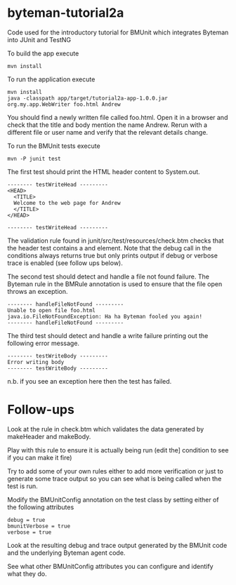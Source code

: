 byteman-tutorial2a
==================

Code used for the introductory tutorial for BMUnit which integrates Byteman into JUnit and TestNG

To build the app execute

    mvn install

To run the application execute

    mvn install
    java -classpath app/target/tutorial2a-app-1.0.0.jar org.my.app.WebWriter foo.html Andrew

You should find a newly written file called foo.html. Open it in a browser and
check that the title and body mention the name Andrew. Rerun with a different file or
user name and verify that the relevant details change.

To run the BMUnit tests execute

    mvn -P junit test

The first test should print the HTML header content to System.out.

    -------- testWriteHead ---------
    <HEAD>
      <TITLE>
      Welcome to the web page for Andrew
      </TITLE>
    </HEAD>
    
    -------- testWriteHead ---------

The validation rule found in junit/src/test/resources/check.btm checks
that the header test contains a <HEAD> and </HEAD> element. Note that
the debug call in the conditions always returns true but only prints
 output if debug or verbose trace is enabled (see follow ups below).

The second test should detect and handle a file not found failure. The Byteman
rule in the BMRule annotation is used to ensure that the file open throws an
exception.

    -------- handleFileNotFound ---------
    Unable to open file foo.html
    java.io.FileNotFoundException: Ha ha Byteman fooled you again!
    -------- handleFileNotFound ---------


The third test should detect and handle a write failure printing out the
following error message.

    -------- testWriteBody ---------
    Error writing body
    -------- testWriteBody ---------

n.b. if you see an exception here then the test has failed.

Follow-ups
==========

Look at the rule in check.btm which validates the data generated by
makeHeader and makeBody.

Play with this rule to ensure it is actually being run (edit the]
condition to see if you can make it fire)

Try to add some of your own rules either to add more verification or just
to generate some trace output so you can see what is being called when
the test is run.

Modify the BMUnitConfig annotation on the test class by setting either of
the following attributes

    debug = true
    bmunitVerbose = true
    verbose = true

Look at the resulting debug and trace output generated by the BMUnit code
and the underlying Byteman agent code.

See what other BMUnitConfig attributes you can configure and identify what
they do.
